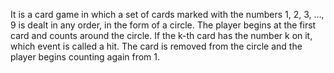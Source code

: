 It is a card game in which a set of cards marked with the numbers 1, 2, 3, …, 9 is dealt in any order, in the form of a circle. The player begins at the first card and counts around the circle. If the k-th  card has the number k on it, which event is called a hit. The card is removed from the circle and the player begins counting again from 1. 
